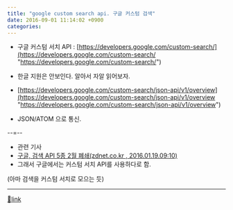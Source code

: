 ```yaml
---
title: "google custom search api. 구글 커스텀 검색"
date: 2016-09-01 11:14:02 +0900
categories: 
---
```

  

  
- 구글 커스텀 서치 API : [https://developers.google.com/custom-search/](https://developers.google.com/custom-search/ "https://developers.google.com/custom-search/")
- 한글 지원은 안보인다. 알아서 자알 읽어보자.

- [https://developers.google.com/custom-search/json-api/v1/overview](https://developers.google.com/custom-search/json-api/v1/overview "https://developers.google.com/custom-search/json-api/v1/overview")
- JSON/ATOM 으로 통신.


--=--



- 관련 기사
- [구글, 검색 API 5종 2월 폐쇄(zdnet.co.kr , 2016.01.19.09:10)](http://www.zdnet.co.kr/news/news_view.asp?artice_id=20160119085715 "구글, 검색 API 5종 2월 폐쇄(zdnet.co.kr , 2016.01.19.09:10)")
- 그래서 구글에서는 커스텀 서치 API를 사용하다로 함.

(아마 검색을 커스텀 서치로 모으는 듯)





  


  ***
[🔗link](http://www.mins01.com/mh/tech/read/1032)